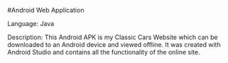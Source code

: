 #Android Web Application

Language: Java

Description: This Android APK is my Classic Cars Website which can be downloaded to an Android device and viewed offline. It was created with Android Studio and contains all the functionality of the online site.
